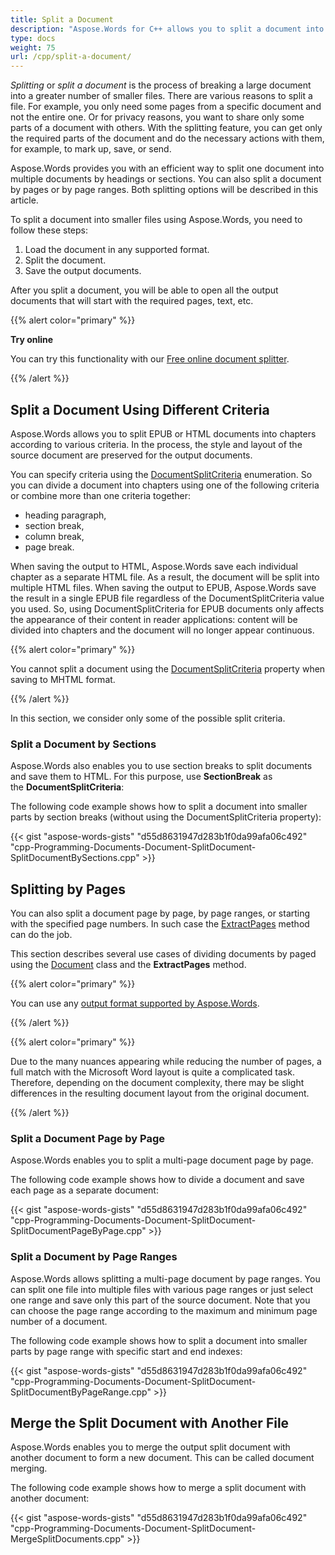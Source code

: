 ```yaml
---
title: Split a Document
description: "Aspose.Words for C++ allows you to split a document into several files. Use the split feature to effectively split a document by headings or sections, as well as by pages or by page ranges."
type: docs
weight: 75
url: /cpp/split-a-document/
---
```


*Splitting* or *split a document* is the process of breaking a large document into a greater number of smaller files. There are various reasons to split a file. For example, you only need some pages from a specific document and not the entire one. Or for privacy reasons, you want to share only some parts of a document with others. With the splitting feature, you can get only the required parts of the document and do the necessary actions with them, for example, to mark up, save, or send.

Aspose.Words provides you with an efficient way to split one document into multiple documents by headings or sections. You can also split a document by pages or by page ranges. Both splitting options will be described in this article.

To split a document into smaller files using Aspose.Words, you need to follow these steps:

1. Load the document in any supported format.
1. Split the document.
1. Save the output documents.

After you split a document, you will be able to open all the output documents that will start with the required pages, text, etc.

{{% alert color="primary" %}}

**Try online**

You can try this functionality with our [Free online document splitter](https://products.aspose.app/words/splitter).

{{% /alert %}}

## Split a Document Using Different Criteria

Aspose.Words allows you to split EPUB or HTML documents into chapters according to various criteria. In the process, the style and layout of the source document are preserved for the output documents.

You can specify criteria using the [DocumentSplitCriteria](https://apireference.aspose.com/words/cpp/namespace/aspose.words.saving/#a21c39143a76e997332687767db80fc07) enumeration. So you can divide a document into chapters using one of the following criteria or combine more than one criteria together:

- heading paragraph,
- section break,
- column break,
- page break.

When saving the output to HTML, Aspose.Words save each individual chapter as a separate HTML file. As a result, the document will be split into multiple HTML files. When saving the output to EPUB, Aspose.Words save the result in a single EPUB file regardless of the DocumentSplitCriteria value you used. So, using DocumentSplitCriteria for EPUB documents only affects the appearance of their content in reader applications: content will be divided into chapters and the document will no longer appear continuous.

{{% alert color="primary" %}} 

You cannot split a document using the [DocumentSplitCriteria](https://apireference.aspose.com/words/cpp/namespace/aspose.words.saving/#a21c39143a76e997332687767db80fc07) property when saving to MHTML format.

{{% /alert %}} 

In this section, we consider only some of the possible split criteria.

### Split a Document by Sections

Aspose.Words also enables you to use section breaks to split documents and save them to HTML. For this purpose, use **SectionBreak** as the **DocumentSplitCriteria**:

The following code example shows how to split a document into smaller parts by section breaks (without using the DocumentSplitCriteria property):

{{< gist "aspose-words-gists" "d55d8631947d283b1f0da99afa06c492" "cpp-Programming-Documents-Document-SplitDocument-SplitDocumentBySections.cpp" >}}

## Splitting by Pages

You can also split a document page by page, by page ranges, or starting with the specified page numbers. In such case the [ExtractPages](https://apireference.aspose.com/words/cpp/class/aspose.words.document#a99bb28aef2d4a58866979eeb2d60febd) method can do the job.

This section describes several use cases of dividing documents by paged using the [Document](https://apireference.aspose.com/words/cpp/class/aspose.words.document) class and the **ExtractPages** method.

{{% alert color="primary" %}}

You can use any [output format supported by Aspose.Words](https://docs.aspose.com/words/cpp/supported-document-formats/).

{{% /alert %}}

{{% alert color="primary" %}}

Due to the many nuances appearing while reducing the number of pages, a full match with the Microsoft Word layout is quite a complicated task. Therefore, depending on the document complexity, there may be slight differences in the resulting document layout from the original document.

{{% /alert %}}

### Split a Document Page by Page

Aspose.Words enables you to split a multi-page document page by page.

The following code example shows how to divide a document and save each page as a separate document:

{{< gist "aspose-words-gists" "d55d8631947d283b1f0da99afa06c492" "cpp-Programming-Documents-Document-SplitDocument-SplitDocumentPageByPage.cpp" >}}

### Split a Document by Page Ranges

Aspose.Words allows splitting a multi-page document by page ranges. You can split one file into multiple files with various page ranges or just select one range and save only this part of the source document. Note that you can choose the page range according to the maximum and minimum page number of a document.

The following code example shows how to split a document into smaller parts by page range with specific start and end indexes:

{{< gist "aspose-words-gists" "d55d8631947d283b1f0da99afa06c492" "cpp-Programming-Documents-Document-SplitDocument-SplitDocumentByPageRange.cpp" >}}

## Merge the Split Document with Another File

Aspose.Words enables you to merge the output split document with another document to form a new document. This can be called document merging.

The following code example shows how to merge a split document with another document:

{{< gist "aspose-words-gists" "d55d8631947d283b1f0da99afa06c492" "cpp-Programming-Documents-Document-SplitDocument-MergeSplitDocuments.cpp" >}}
